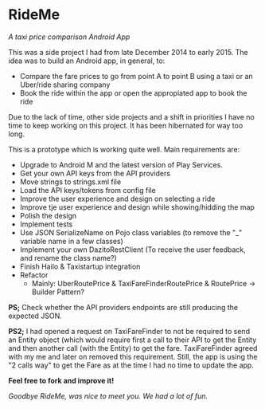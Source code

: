 # RideMe
*A taxi price comparison Android App*

This was a side project I had from late December 2014 to early 2015. The idea was to build an Android app, in general, to:
- Compare the fare prices to go from point A to point B using a taxi or an Uber/ride sharing company
- Book the ride within the app or open the appropiated app to book the ride
 
Due to the lack of time, other side projects and a shift in priorities I have no time to keep working on this project. It has been hibernated for way too long.

This is a prototype which is working quite well. Main requirements are:

- Upgrade to Android M and the latest version of Play Services.
- Get your own API keys from the API providers
- Move strings to strings.xml file
- Load the API keys/tokens from config file
- Improve the user experience and design on selecting a ride
- Improve tje user experience and design while showing/hidding the map
- Polish the design
- Implement tests
- Use JSON SerializeName on Pojo class variables (to remove the "_" variable name in a few classes)
- Implement your own DazitoRestClient (To receive the user feedback, and rename the class name?)
- Finish Hailo & Taxistartup integration
- Refactor
	- Mainly: UberRoutePrice & TaxiFareFinderRoutePrice & RoutePrice -> Builder Pattern?

**PS;** Check whether the API providers endpoints are still producing the expected JSON.

**PS2;** I had opened a request on TaxiFareFinder to not be required to send an Entity object (which would require first a call to their API to get the Entity and then another call (with the Entity) to get the fare. TaxiFareFinder agreed with my me and later on removed this requirement. Still, the app is using the "2 calls way" to get the Fare as at the time I had no time to update the app.

**Feel free to fork and improve it!**

*Goodbye RideMe, was nice to meet you. We had a lot of fun.*
